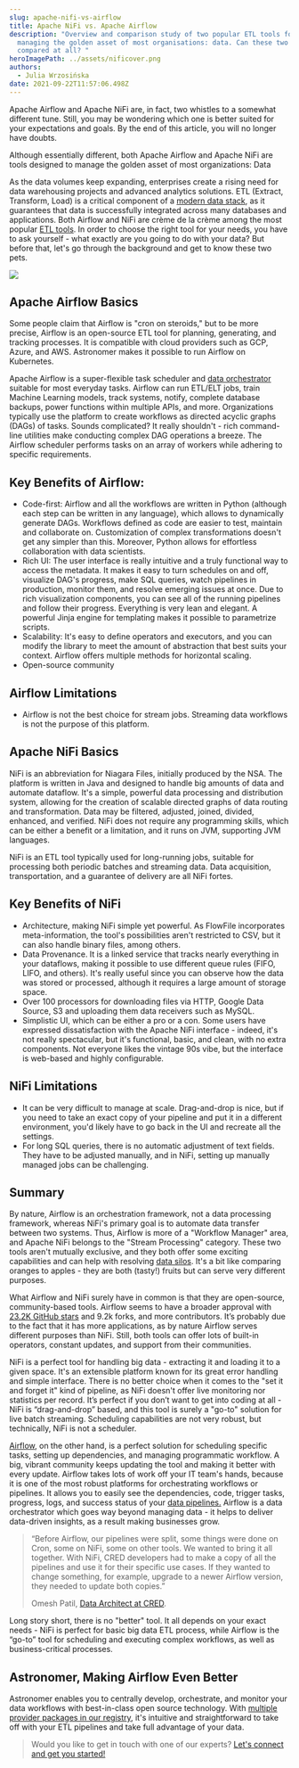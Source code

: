 ```yaml
---
slug: apache-nifi-vs-airflow
title: Apache NiFi vs. Apache Airflow
description: "Overview and comparison study of two popular ETL tools for
  managing the golden asset of most organisations: data. Can these two be
  compared at all? "
heroImagePath: ../assets/nificover.png
authors:
  - Julia Wrzosińska
date: 2021-09-22T11:57:06.498Z
---
```

Apache Airflow and Apache NiFi are, in fact, two whistles to a somewhat different tune. Still, you may be wondering which one is better suited for your expectations and goals. By the end of this article, you will no longer have doubts. 

Although essentially different, both Apache Airflow and Apache NiFi are tools designed to manage the golden asset of most organizations: Data

As the data volumes keep expanding, enterprises create a rising need for data warehousing projects and advanced analytics solutions. ETL (Extract, Transform, Load) is a critical component of a [modern data stack](https://www.astronomer.io/blog/build-a-modern-data-stack), as it guarantees that data is successfully integrated across many databases and applications. Both Airflow and NiFi are crème de la crème among the most popular [ETL tools](https://www.astronomer.io/blog/build-an-etl-process). In order to choose the right tool for your needs, you have to ask yourself - what exactly are you going to do with your data? But before that, let's go through the background and get to know these two pets.

![](https://lh6.googleusercontent.com/mp2gR5WMl6E4-dB5YnOQQPzbdhqctnqnLHMmwxMXF31Wv3RH753TGsisGiKphMz0PC7yJD8K8NuQwuIgltDI2XodfODeOymFNcOBbVLaXyEgvFfPrb7FS2xLXLIEP_D2QP6uOcO2=s0)

## Apache Airflow Basics

Some people claim that Airflow is "cron on steroids," but to be more precise, Airflow is an open-source ETL tool for planning, generating, and tracking processes. It is compatible with cloud providers such as GCP, Azure, and AWS. Astronomer makes it possible to run Airflow on Kubernetes. 

Apache Airflow is a super-flexible task scheduler and [data orchestrator](https://www.astronomer.io/blog/what-is-data-orchestration) suitable for most everyday tasks. Airflow can run ETL/ELT jobs, train Machine Learning models, track systems, notify, complete database backups, power functions within multiple APIs, and more. Organizations typically use the platform to create workflows as directed acyclic graphs (DAGs) of tasks. Sounds complicated? It really shouldn't - rich command-line utilities make conducting complex DAG operations a breeze. The Airflow scheduler performs tasks on an array of workers while adhering to specific requirements. 

## Key Benefits of Airflow:

* Code-first: Airflow and all the workflows are written in Python (although each step can be written in any language), which allows to dynamically generate DAGs. Workflows defined as code are easier to test, maintain and collaborate on. Customization of complex transformations doesn't get any simpler than this. Moreover, Python allows for effortless collaboration with data scientists.
* Rich UI: The user interface is really intuitive and a truly functional way to access the metadata. It makes it easy to turn schedules on and off, visualize DAG's progress, make SQL queries, watch pipelines in production, monitor them, and resolve emerging issues at once. Due to rich visualization components, you can see all of the running pipelines and follow their progress. Everything is very lean and elegant. A powerful Jinja engine for templating makes it possible to parametrize scripts. 
* Scalability: It's easy to define operators and executors, and you can modify the library to meet the amount of abstraction that best suits your context. Airflow offers multiple methods for horizontal scaling. 
* Open-source community

## Airflow Limitations

* Airflow is not the best choice for stream jobs. Streaming data workflows is not the purpose of this platform.

## Apache NiFi Basics

NiFi is an abbreviation for Niagara Files, initially produced by the NSA. The platform is written in Java and designed to handle big amounts of data and automate dataflow. It's a simple, powerful data processing and distribution system, allowing for the creation of scalable directed graphs of data routing and transformation. Data may be filtered, adjusted, joined, divided, enhanced, and verified. NiFi does not require any programming skills, which can be either a benefit or a limitation, and it runs on JVM, supporting JVM languages.

NiFi is an ETL tool typically used for long-running jobs, suitable for processing both periodic batches and streaming data. Data acquisition, transportation, and a guarantee of delivery are all NiFi fortes. 

## Key Benefits of NiFi

* Architecture, making NiFi simple yet powerful. As FlowFile incorporates meta-information, the tool's possibilities aren't restricted to CSV, but it can also handle binary files, among others.
* Data Provenance. It is a linked service that tracks nearly everything in your dataflows, making it possible to use different queue rules (FIFO, LIFO, and others). It's really useful since you can observe how the data was stored or processed, although it requires a large amount of storage space.
* Over 100 processors for downloading files via HTTP, Google Data Source, S3 and uploading them data receivers such as MySQL.
* Simplistic UI, which can be either a pro or a con. Some users have expressed dissatisfaction with the Apache NiFi interface - indeed, it's not really spectacular, but it's functional, basic, and clean, with no extra components. Not everyone likes the vintage 90s vibe, but the interface is web-based and highly configurable.

## NiFi Limitations

* It can be very difficult to manage at scale. Drag-and-drop is nice, but if you need to take an exact copy of your pipeline and put it in a different environment, you'd likely have to go back in the UI and recreate all the settings.
* For long SQL queries, there is no automatic adjustment of text fields. They have to be adjusted manually, and in NiFi, setting up manually managed jobs can be challenging. 

## Summary

By nature, Airflow is an orchestration framework, not a data processing framework, whereas NiFi's primary goal is to automate data transfer between two systems. Thus, Airflow is more of a "Workflow Manager" area, and Apache NiFi belongs to the "Stream Processing" category. These two tools aren't mutually exclusive, and they both offer some exciting capabilities and can help with resolving [data silos](https://www.astronomer.io/blog/data-silos-what-are-they-how-to-fix-them). It's a bit like comparing oranges to apples - they are both (tasty!) fruits but can serve very different purposes.

What Airflow and NiFi surely have in common is that they are open-source, community-based tools. Airflow seems to have a broader approval with [23.2K GitHub stars](https://github.com/apache/airflow) and 9.2k forks, and more contributors. It’s probably due to the fact that it has more applications, as by nature Airflow serves different purposes than NiFi. Still, both tools can offer lots of built-in operators, constant updates, and support from their communities.

NiFi is a perfect tool for handling big data - extracting it and loading it to a given space. It's an extensible platform known for its great error handling and simple interface. There is no better choice when it comes to the "set it and forget it" kind of pipeline, as NiFi doesn't offer live monitoring nor statistics per record. It’s perfect if you don’t want to get into coding at all - NiFi is “drag-and-drop” based, and this tool is surely a "go-to" solution for live batch streaming. Scheduling capabilities are not very robust, but technically, NiFi is not a scheduler.

[Airflow](https://www.astronomer.io/blog/why-airflow), on the other hand, is a perfect solution for scheduling specific tasks, setting up dependencies, and managing programmatic workflow. A big, vibrant community keeps updating the tool and making it better with every update. Airflow takes lots of work off your IT team's hands, because it is one of the most robust platforms for orchestrating workflows or pipelines. It allows you to easily see the dependencies, code, trigger tasks, progress, logs, and success status of your [data pipelines.](https://www.astronomer.io/blog/data-pipeline) Airflow is a data orchestrator which goes way beyond managing data - it helps to deliver data-driven insights, as a result making businesses grow.

> “Before Airflow, our pipelines were split, some things were done on Cron, some on NiFi, some on other tools. We wanted to bring it all together. With NiFi, CRED developers had to make a copy of all the pipelines and use it for their specific use cases. If they wanted to change something, for example, upgrade to a newer Airflow version, they needed to update both copies.”
>
> Omesh Patil, [Data Architect at CRED](https://www.astronomer.io/blog/CRED-case-study).

Long story short, there is no "better" tool. It all depends on your exact needs - NiFi is perfect for basic big data ETL process, while Airflow is the “go-to” tool for scheduling and executing complex workflows, as well as business-critical processes. 

## Astronomer, Making Airflow Even Better

Astronomer enables you to centrally develop, orchestrate, and monitor your data workflows with best-in-class open source technology. With [multiple provider packages in our registry](https://registry.astronomer.io/providers/), it's intuitive and straightforward to take off with your ETL pipelines and take full advantage of your data. 

> Would you like to get in touch with one of our experts? [Let's connect and get you started!](https://www.astronomer.io/get-astronomer)